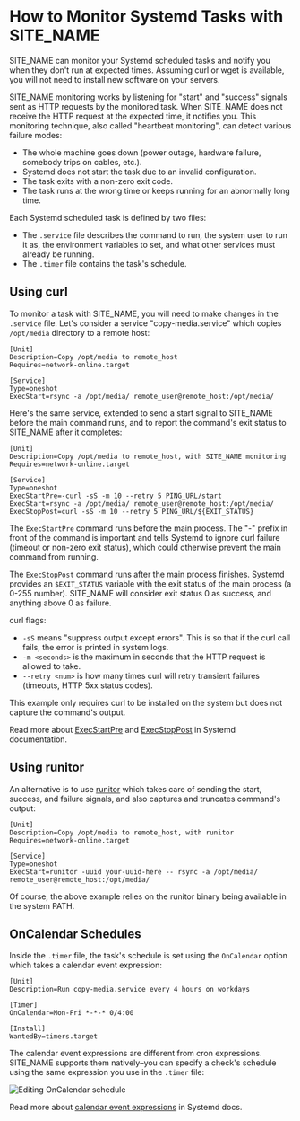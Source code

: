 # How to Monitor Systemd Tasks with SITE_NAME

SITE_NAME can monitor your Systemd scheduled tasks and notify you when they don't run
at expected times. Assuming curl or wget is available, you will not need to install
new software on your servers.

SITE_NAME monitoring works by listening for "start" and "success" signals sent as HTTP
requests by the monitored task. When SITE_NAME does not receive the HTTP request at the
expected time, it notifies you. This monitoring technique, also called
"heartbeat monitoring", can detect various failure modes:

* The whole machine goes down (power outage, hardware failure, somebody trips on
  cables, etc.).
* Systemd does not start the task due to an invalid configuration.
* The task exits with a non-zero exit code.
* The task runs at the wrong time or keeps running for an abnormally long time.

Each Systemd scheduled task is defined by two files:

* The `.service` file describes the command to run, the system user to run it as,
  the environment variables to set, and what other services must already be running.
* The `.timer` file contains the task's schedule.

## Using curl

To monitor a task with SITE_NAME, you will need to make changes in the `.service` file.
Let's consider a service "copy-media.service" which copies `/opt/media` directory to a
remote host:

```
[Unit]
Description=Copy /opt/media to remote_host
Requires=network-online.target

[Service]
Type=oneshot
ExecStart=rsync -a /opt/media/ remote_user@remote_host:/opt/media/
```

Here's the same service, extended to send a start signal to SITE_NAME before the
main command runs, and to report the command's exit status to SITE_NAME after it
completes:

```
[Unit]
Description=Copy /opt/media to remote_host, with SITE_NAME monitoring
Requires=network-online.target

[Service]
Type=oneshot
ExecStartPre=-curl -sS -m 10 --retry 5 PING_URL/start
ExecStart=rsync -a /opt/media/ remote_user@remote_host:/opt/media/
ExecStopPost=curl -sS -m 10 --retry 5 PING_URL/${EXIT_STATUS}
```

The `ExecStartPre` command runs before the main process. The "-" prefix in front of the
command is important and tells Systemd to ignore curl failure (timeout or non-zero exit
status), which could otherwise prevent the main command from running.

The `ExecStopPost` command runs after the main process finishes. Systemd provides an
`$EXIT_STATUS` variable with the exit status of the main process (a 0-255 number).
SITE_NAME will consider exit status 0 as success, and anything above 0 as failure.

curl flags:

* `-sS` means "suppress output except errors". This is so that if the curl call fails,
  the error is printed in system logs.
* `-m <seconds>` is the maximum in seconds that the HTTP request is allowed to take.
* `--retry <num>` is how many times curl will retry transient failures
  (timeouts, HTTP 5xx status codes).

This example only requires curl to be installed on the system but does not capture
the command's output.

Read more about [ExecStartPre](https://www.freedesktop.org/software/systemd/man/latest/systemd.service.html#ExecStartPre=)
and [ExecStopPost](https://www.freedesktop.org/software/systemd/man/latest/systemd.service.html#ExecStopPost=)
in Systemd documentation.

## Using runitor

An alternative is to use [runitor](https://github.com/bdd/runitor) which takes care of
sending the start, success, and failure signals, and also captures and truncates
command's output:

```
[Unit]
Description=Copy /opt/media to remote_host, with runitor
Requires=network-online.target

[Service]
Type=oneshot
ExecStart=runitor -uuid your-uuid-here -- rsync -a /opt/media/ remote_user@remote_host:/opt/media/
```

Of course, the above example relies on the runitor binary being available in the
system PATH.

## OnCalendar Schedules

Inside the `.timer` file, the task's schedule is set using the `OnCalendar` option
which takes a calendar event expression:

```
[Unit]
Description=Run copy-media.service every 4 hours on workdays

[Timer]
OnCalendar=Mon-Fri *-*-* 0/4:00

[Install]
WantedBy=timers.target
```

The calendar event expressions are different from cron expressions. SITE_NAME supports
them natively–you can specify a check's schedule using
the same expression you use in the `.timer` file:

![Editing OnCalendar schedule](IMG_URL/edit_oncalendar_schedule.png)

Read more about [calendar event expressions](https://www.freedesktop.org/software/systemd/man/latest/systemd.time.html#Calendar%20Events)
in Systemd docs.
